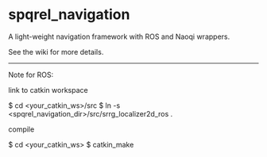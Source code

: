 # spqrel_navigation

A light-weight navigation framework with ROS and Naoqi wrappers.

See the wiki for more details.

----

Note for ROS:

link to catkin workspace

$ cd <your_catkin_ws>/src
$ ln -s <spqrel_navigation_dir>/src/srrg_localizer2d_ros .

compile 

$ cd <your_catkin_ws>
$ catkin_make


